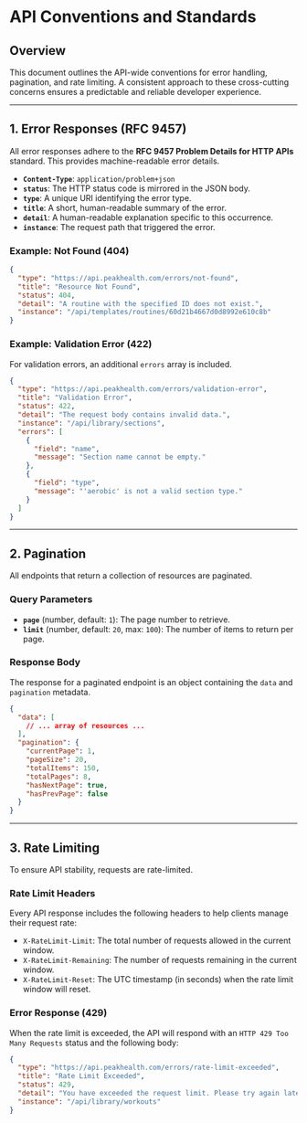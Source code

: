 # API Conventions and Standards

## Overview

This document outlines the API-wide conventions for error handling, pagination, and rate limiting. A consistent approach to these cross-cutting concerns ensures a predictable and reliable developer experience.

---

## 1. Error Responses (RFC 9457)

All error responses adhere to the **RFC 9457 Problem Details for HTTP APIs** standard. This provides machine-readable error details.

-   **`Content-Type`**: `application/problem+json`
-   **`status`**: The HTTP status code is mirrored in the JSON body.
-   **`type`**: A unique URI identifying the error type.
-   **`title`**: A short, human-readable summary of the error.
-   **`detail`**: A human-readable explanation specific to this occurrence.
-   **`instance`**: The request path that triggered the error.

### Example: Not Found (404)

```json
{
  "type": "https://api.peakhealth.com/errors/not-found",
  "title": "Resource Not Found",
  "status": 404,
  "detail": "A routine with the specified ID does not exist.",
  "instance": "/api/templates/routines/60d21b4667d0d8992e610c8b"
}
```

### Example: Validation Error (422)

For validation errors, an additional `errors` array is included.

```json
{
  "type": "https://api.peakhealth.com/errors/validation-error",
  "title": "Validation Error",
  "status": 422,
  "detail": "The request body contains invalid data.",
  "instance": "/api/library/sections",
  "errors": [
    {
      "field": "name",
      "message": "Section name cannot be empty."
    },
    {
      "field": "type",
      "message": "'aerobic' is not a valid section type."
    }
  ]
}
```

---

## 2. Pagination

All endpoints that return a collection of resources are paginated.

### Query Parameters

-   **`page`** (number, default: `1`): The page number to retrieve.
-   **`limit`** (number, default: `20`, max: `100`): The number of items to return per page.

### Response Body

The response for a paginated endpoint is an object containing the `data` and `pagination` metadata.

```json
{
  "data": [
    // ... array of resources ...
  ],
  "pagination": {
    "currentPage": 1,
    "pageSize": 20,
    "totalItems": 150,
    "totalPages": 8,
    "hasNextPage": true,
    "hasPrevPage": false
  }
}
```

---

## 3. Rate Limiting

To ensure API stability, requests are rate-limited.

### Rate Limit Headers

Every API response includes the following headers to help clients manage their request rate:

-   `X-RateLimit-Limit`: The total number of requests allowed in the current window.
-   `X-RateLimit-Remaining`: The number of requests remaining in the current window.
-   `X-RateLimit-Reset`: The UTC timestamp (in seconds) when the rate limit window will reset.

### Error Response (429)

When the rate limit is exceeded, the API will respond with an `HTTP 429 Too Many Requests` status and the following body:

```json
{
  "type": "https://api.peakhealth.com/errors/rate-limit-exceeded",
  "title": "Rate Limit Exceeded",
  "status": 429,
  "detail": "You have exceeded the request limit. Please try again later.",
  "instance": "/api/library/workouts"
}
```
